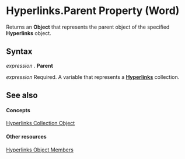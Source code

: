 
# Hyperlinks.Parent Property (Word)

Returns an  **Object** that represents the parent object of the specified **Hyperlinks** object.


## Syntax

 _expression_ . **Parent**

 _expression_ Required. A variable that represents a **[Hyperlinks](25801753-737f-9219-6a14-6531eb2ca699.md)** collection.


## See also


#### Concepts


[Hyperlinks Collection Object](25801753-737f-9219-6a14-6531eb2ca699.md)
#### Other resources


[Hyperlinks Object Members](afbccedd-d85a-2c8a-df08-d7af76e5bbe0.md)
